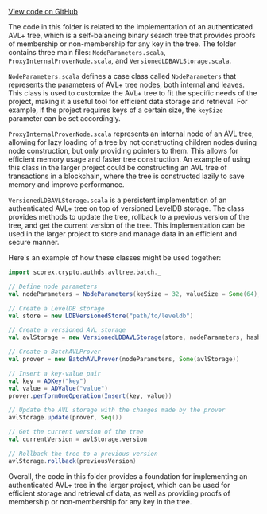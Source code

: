 [View code on GitHub](https://github.com/ergoplatform/ergo/.autodoc/docs/json/avldb/src/main/scala/scorex/crypto/authds/avltree/batch)

The code in this folder is related to the implementation of an authenticated AVL+ tree, which is a self-balancing binary search tree that provides proofs of membership or non-membership for any key in the tree. The folder contains three main files: `NodeParameters.scala`, `ProxyInternalProverNode.scala`, and `VersionedLDBAVLStorage.scala`.

`NodeParameters.scala` defines a case class called `NodeParameters` that represents the parameters of AVL+ tree nodes, both internal and leaves. This class is used to customize the AVL+ tree to fit the specific needs of the project, making it a useful tool for efficient data storage and retrieval. For example, if the project requires keys of a certain size, the `keySize` parameter can be set accordingly.

`ProxyInternalProverNode.scala` represents an internal node of an AVL tree, allowing for lazy loading of a tree by not constructing children nodes during node construction, but only providing pointers to them. This allows for efficient memory usage and faster tree construction. An example of using this class in the larger project could be constructing an AVL tree of transactions in a blockchain, where the tree is constructed lazily to save memory and improve performance.

`VersionedLDBAVLStorage.scala` is a persistent implementation of an authenticated AVL+ tree on top of versioned LevelDB storage. The class provides methods to update the tree, rollback to a previous version of the tree, and get the current version of the tree. This implementation can be used in the larger project to store and manage data in an efficient and secure manner.

Here's an example of how these classes might be used together:

```scala
import scorex.crypto.authds.avltree.batch._

// Define node parameters
val nodeParameters = NodeParameters(keySize = 32, valueSize = Some(64), labelSize = 32)

// Create a LevelDB storage
val store = new LDBVersionedStore("path/to/leveldb")

// Create a versioned AVL storage
val avlStorage = new VersionedLDBAVLStorage(store, nodeParameters, hashFunction)

// Create a BatchAVLProver
val prover = new BatchAVLProver(nodeParameters, Some(avlStorage))

// Insert a key-value pair
val key = ADKey("key")
val value = ADValue("value")
prover.performOneOperation(Insert(key, value))

// Update the AVL storage with the changes made by the prover
avlStorage.update(prover, Seq())

// Get the current version of the tree
val currentVersion = avlStorage.version

// Rollback the tree to a previous version
avlStorage.rollback(previousVersion)
```

Overall, the code in this folder provides a foundation for implementing an authenticated AVL+ tree in the larger project, which can be used for efficient storage and retrieval of data, as well as providing proofs of membership or non-membership for any key in the tree.
